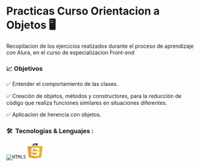 # Practicas Curso Orientacion a Objetos  🖥

Recopilacion de los ejercicios realizados durante el proceso de aprendizaje con Alura, en el curso de especializacion Front-end

### 📈 Objetivos

✅ Entender el comportamiento de las clases.

✅ Creación de objetos, métodos y constructores, para la reducción de código que realiza funciones similares en situaciones diferentes. 

✅ Aplicacion de herencia con objetos. 


<!-- <code><img  width='100%' src="" /></code> -->

<h3> 🛠 &nbsp;Tecnologías & Lenguajes :</h3>

<code><img height="40" width='40' src="/img/img readme/HTML5_logo.png" alt="HTML5"/></code>
<code><img height="40" width='40' src="/img/Javascript.svg.png" alt="Javascript"/></code>

 <br/>

